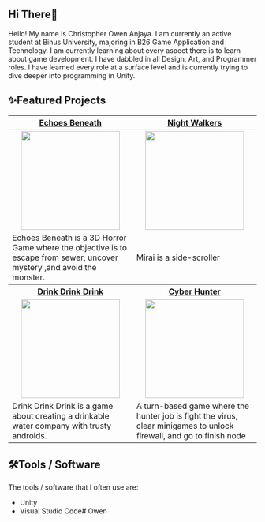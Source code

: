 ## Hi There👋
Hello! My name is Christopher Owen Anjaya. I am currently an active student at Binus University, majoring in B26 Game Application and Technology. I am currently learning about every aspect there is to learn about game development. I have dabbled in all Design, Art, and Programmer roles. I have learned every role at a surface level and is currently trying to dive deeper into programming in Unity.


## ✨Featured Projects
<table>
    <tr>
      <th width="500px" align="center"> <a href="https://github.com/Redacted-Studio/HorrorGame">Echoes Beneath</th>
      <th width="500px" align="center"> <a href="https://github.com/817r/LegionGoJam)">Night Walkers</th>
    </tr>
  <tbody>
  <tr width="500px" align="center">
  <td><img src https://github.com/user-attachments/assets/3d852ab0-cb17-45fa-ba10-9cecc6d1563c height="200px"></td>
  <td><img src="https://github.com/user-attachments/assets/4073ec96-65ab-432a-aa24-05b4ad35e75d" height="200px"></td>
  </tr>
  
  <tr width="500px">
    <td>Echoes Beneath is a 3D Horror Game where the objective is to escape from sewer, uncover mystery ,and avoid the monster.</td>
    <td>Mirai is a side-scroller</td>
  </tr>
  <tr>
    <th width="500px"> <a href="https://github.com/Rubick07/GameToday">Drink Drink Drink</th>
    <th width="500px"> <a href="https://github.com/Rubick07/Cyber-Hunter">Cyber Hunter</th>
  </tr>
      
  <tr width="500px" align="center">
    <td><img src="https://github.com/user-attachments/assets/792d3f88-e8b4-4a6d-b34e-a9a506fdbcf6" height="200px"></td>
    <td><img src="https://github.com/user-attachments/assets/b36fe5c7-f078-4158-85ab-ee540efa6915" height="200px"></td>
  </tr>
    
  <tr width="500px">
      <td>Drink Drink Drink is a game about creating a drinkable water company with trusty androids.</td>
      <td>A turn-based game where the hunter job is fight the virus, clear minigames to unlock firewall, and go to finish node</td>
  </tr>
  </tbody>
</table>

## 🛠️Tools / Software
The tools / software that I often use are:
- Unity
- Visual Studio Code# Owen

